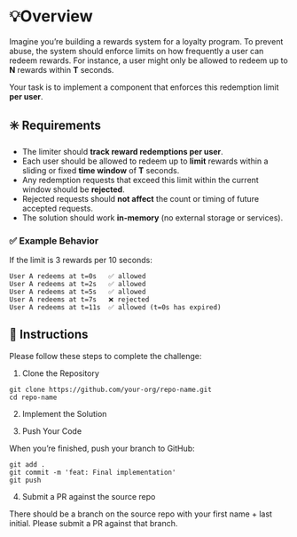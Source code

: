 # 💡Overview

Imagine you’re building a rewards system for a loyalty program. To prevent abuse, the system should enforce limits on how frequently a user can redeem rewards. For instance, a user might only be allowed to redeem up to **N** rewards within **T** seconds.

Your task is to implement a component that enforces this redemption limit **per user**.

## **✳️ Requirements**

- The limiter should **track reward redemptions per user**.
- Each user should be allowed to redeem up to **limit** rewards within a sliding or fixed **time window** of **T** seconds.
- Any redemption requests that exceed this limit within the current window should be **rejected**.
- Rejected requests should **not affect** the count or timing of future accepted requests.
- The solution should work **in-memory** (no external storage or services).

### **✅ Example Behavior**

If the limit is 3 rewards per 10 seconds:

```shell
User A redeems at t=0s   ✅ allowed  
User A redeems at t=2s   ✅ allowed  
User A redeems at t=5s   ✅ allowed  
User A redeems at t=7s   ❌ rejected  
User A redeems at t=11s  ✅ allowed (t=0s has expired)
```

## **📝 Instructions**

Please follow these steps to complete the challenge:

1.	Clone the Repository
```shell
git clone https://github.com/your-org/repo-name.git
cd repo-name
```

2.	Implement the Solution
	
3.	Push Your Code

When you’re finished, push your branch to GitHub:

```shell
git add .
git commit -m 'feat: Final implementation'
git push
```

4. Submit a PR against the source repo

There should be a branch on the source repo with your first name + last initial. Please submit a PR against that branch.
